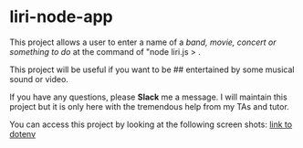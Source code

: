 # liri-node-app

This project allows a user to enter a name of a *band, movie, concert or something to do* at the command of "node liri.js > <type of data> <name of data>. 

This project will be useful if you want to be ## entertained by some musical sound or video.

If you have any questions, please **Slack** me a message.
I will maintain this project but it is only here with the tremendous help from my TAs and tutor.

You can access this project by looking at the following screen shots:
[link to dotenv](./dotenv.docx)


